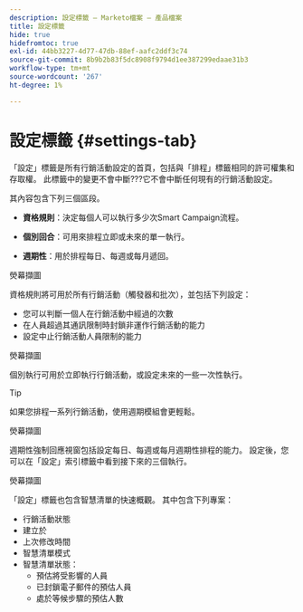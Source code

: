 ```yaml
---
description: 設定標籤 — Marketo檔案 — 產品檔案
title: 設定標籤
hide: true
hidefromtoc: true
exl-id: 44bb3227-4d77-47db-88ef-aafc2ddf3c74
source-git-commit: 8b9b2b83f5dc8908f9794d1ee387299edaae31b3
workflow-type: tm+mt
source-wordcount: '267'
ht-degree: 1%

---
```


# 設定標籤 {#settings-tab}

「設定」標籤是所有行銷活動設定的首頁，包括與「排程」標籤相同的許可權集和存取權。 此標籤中的變更不會中斷???它不會中斷任何現有的行銷活動設定。

其內容包含下列三個區段。

* **資格規則**：決定每個人可以執行多少次Smart Campaign流程。

* **個別回合**：可用來排程立即或未來的單一執行。

* **週期性**：用於排程每日、每週或每月遞回。

熒幕擷圖

資格規則將可用於所有行銷活動（觸發器和批次），並包括下列設定：

* 您可以判斷一個人在行銷活動中經過的次數
* 在人員超過其通訊限制時封鎖非運作行銷活動的能力
* 設定中止行銷活動人員限制的能力

熒幕擷圖

個別執行可用於立即執行行銷活動，或設定未來的一些一次性執行。

>[!TIP]
>
>如果您排程一系列行銷活動，使用週期模組會更輕鬆。

熒幕擷圖

週期性強制回應視窗包括設定每日、每週或每月週期性排程的能力。 設定後，您可以在「設定」索引標籤中看到接下來的三個執行。

熒幕擷圖

「設定」標籤也包含智慧清單的快速概觀。 其中包含下列專案：

* 行銷活動狀態
* 建立於
* 上次修改時間
* 智慧清單模式
* 智慧清單狀態：
   * 預估將受影響的人員
   * 已封鎖電子郵件的預估人員
   * 處於等候步驟的預估人數
